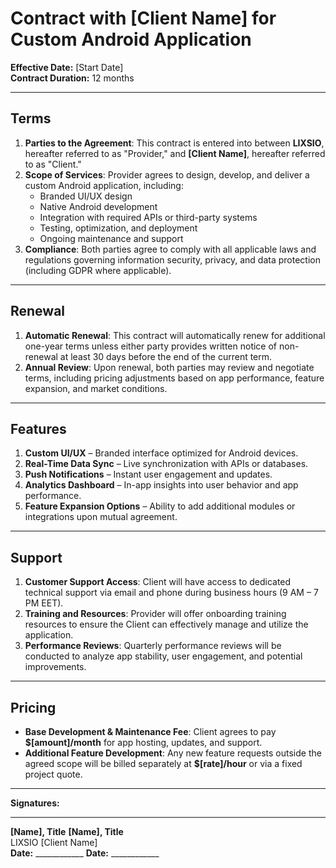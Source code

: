 # Contract with [Client Name] for Custom Android Application

**Effective Date:** [Start Date]  
**Contract Duration:** 12 months  

---

## Terms
1. **Parties to the Agreement**: This contract is entered into between **LIXSIO**, hereafter referred to as "Provider," and **[Client Name]**, hereafter referred to as "Client."
2. **Scope of Services**: Provider agrees to design, develop, and deliver a custom Android application, including:
   - Branded UI/UX design
   - Native Android development
   - Integration with required APIs or third-party systems
   - Testing, optimization, and deployment
   - Ongoing maintenance and support
3. **Compliance**: Both parties agree to comply with all applicable laws and regulations governing information security, privacy, and data protection (including GDPR where applicable).

---

## Renewal
1. **Automatic Renewal**: This contract will automatically renew for additional one-year terms unless either party provides written notice of non-renewal at least 30 days before the end of the current term.
2. **Annual Review**: Upon renewal, both parties may review and negotiate terms, including pricing adjustments based on app performance, feature expansion, and market conditions.

---

## Features
1. **Custom UI/UX** – Branded interface optimized for Android devices.
2. **Real-Time Data Sync** – Live synchronization with APIs or databases.
3. **Push Notifications** – Instant user engagement and updates.
4. **Analytics Dashboard** – In-app insights into user behavior and app performance.
5. **Feature Expansion Options** – Ability to add additional modules or integrations upon mutual agreement.

---

## Support
1. **Customer Support Access**: Client will have access to dedicated technical support via email and phone during business hours (9 AM – 7 PM EET).
2. **Training and Resources**: Provider will offer onboarding training resources to ensure the Client can effectively manage and utilize the application.
3. **Performance Reviews**: Quarterly performance reviews will be conducted to analyze app stability, user engagement, and potential improvements.

---

## Pricing
- **Base Development & Maintenance Fee**: Client agrees to pay **$[amount]/month** for app hosting, updates, and support.  
- **Additional Feature Development**: Any new feature requests outside the agreed scope will be billed separately at **$[rate]/hour** or via a fixed project quote.

---

**Signatures:**  
_________________________                           _________________________  
**[Name], Title**                                   **[Name], Title**  
LIXSIO                                               [Client Name]  
**Date:** ____________                             **Date:** ____________  
